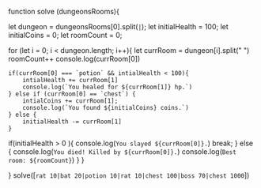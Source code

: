 function solve (dungeonsRooms){

let dungeon = dungeonsRooms[0].split(`|`);
let initialHealth = 100;
let initialCoins = 0; 
let roomCount = 0;




for (let i = 0; i < dungeon.length; i++){
    let currRoom = dungeon[i].split(" ")
    roomCount++
    console.log(currRoom[0])

    
    if(currRoom[0] === `potion` && intialHealth < 100){
        intialHealth += currRoom[1] 
        console.log(`You healed for ${currRoom[1]} hp.`)
    } else if (currRoom[0] == `chest`) {
        intialCoins += currRoom[1];
        console.log(`You found ${initialCoins} coins.`)
    } else {
        initialHealth -= currRoom[1]
    }

   if(initialHealth > 0 ){
       console.log(`You slayed ${currRoom[0]}.`)
       break;
   } else {
       console.log(`You died! Killed by ${currRoom[0]}.`)
       console.log(`Best room: ${roomCount}`)
   }
}


}
solve([`rat 10|bat 20|potion 10|rat 10|chest 100|boss 70|chest 1000`])